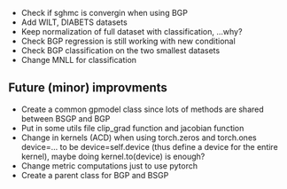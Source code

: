 
- Check if sghmc is convergin when using BGP
- Add WILT, DIABETS datasets
- Keep normalization of full dataset with classification, ...why?
- Check BGP regression is still working with new conditional
- Check BGP classification on the two smallest datasets
- Change MNLL for classification

## Future (minor) improvments
- Create a common gpmodel class since lots of methods are shared between BSGP and BGP
- Put in some utils file clip_grad function and jacobian function
- Change in kernels (ACD) when using torch.zeros and torch.ones device=... to be device=self.device (thus define a device for the entire kernel), maybe doing kernel.to(device) is enough?
- Change metric computations just to use pytorch
- Create a parent class for BGP and BSGP